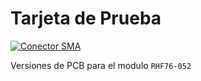 # Tarjeta de Prueba 

[![Conector SMA](https://img.shields.io/badge/Tarjeta_de_Desarrollo-FFC300?style=for-the-badge&logo=Wikiquote&logoColor=white&labelColor=000000&?logoWidth=40)](https://github.com/St3v3n-4n4/AnaPi_IoT/tree/main/Hardware/RHF76-052%20-%20LoraWAN/DiagramaCircuital)

Versiones de PCB para el modulo `RHF76-052`
